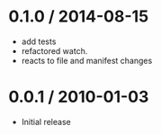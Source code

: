 
0.1.0 / 2014-08-15
==================

 * add tests
 * refactored watch.
 * reacts to file and manifest changes

0.0.1 / 2010-01-03
==================

  * Initial release
